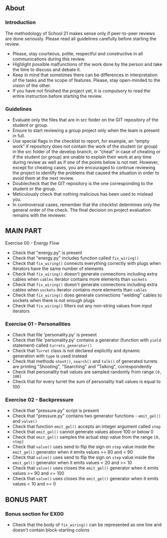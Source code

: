 ## About
### Introduction
The methodology of School 21 makes sense only if peer-to-peer reviews are done seriously. Please read all guidelines carefully before starting the review.
- Please, stay courteous, polite, respectful and constructive in all communications during this review.
- Highlight possible malfunctions of the work done by the person and take the time to discuss and debate it.
- Keep in mind that sometimes there can be differences in interpretation of the tasks and the scope of features. Please, stay open-minded to the vision of the other.
- If you have not finished the project yet, it is compulsory to read the entire instruction before starting the review.

### Guidelines
- Evaluate only the files that are in src folder on the GIT repository of the student or group.
- Ensure to start reviewing a group project only when the team is present in full.
- Use special flags in the checklist to report, for example, an “empty work” if repository does not contain the work of the student (or group) in the src folder of the develop branch, or “cheat” in case of cheating or if the student (or group) are unable to explain their work at any time during review as well as if one of the points below is not met. However, except for cheating cases, you are encouraged to continue reviewing the project to identify the problems that caused the situation in order to avoid them at the next review.
- Doublecheck that the GIT repository is the one corresponding to the student or the group.
- Meticulously check that nothing malicious has been used to mislead you.
- In controversial cases, remember that the checklist determines only the general order of the check. The final decision on project evaluation remains with the reviewer.

## MAIN PART
Exercise 00 - Energy Flow
- Check that "energy.py" is present
- Check that "energy.py" includes function called `fix_wiring()`
- Check that `fix_wiring()` connects everything correctly with plugs when iterators have the same number of elements
- Check that `fix_wiring()` doesn't generate connections including extra cables when `cables` iterator contains more elements than `sockets`
- Check that `fix_wiring()` doesn't generate connections including extra cables when  `sockets` iterator contains more elements than `cables`
- Check that `fix_wiring()` does generate connections "welding" cables to sockets when there is not enough plugs
- Check that `fix_wiring()` filters out any non-string values from input iterators

### Exercise 01 - Personalities
- Check that file 'personality.py' is present
- Check that file 'personality.py' contains a generator (function with `yield` statement) called `turrets_generator()`
- Check that `Turret` class is not declared explicitly and dynamic generation with `type` is used instead
- Check that methods `shoot()`, `search()` and `talk()` of generated turrets are printing "Shooting", "Searching" and "Talking", correspondently
- Check that personality trait values are sampled randomly from range `[0, 100]`
- Check that for every turret the sum of personality trait values is equal to 100

### Exercise 02 - Backpressure
- Check that "pressure.py" script is present
- Check that "pressure.py" contains two generator functions - `emit_gel()` and `valve()`
- Check that function `emit_gel()` accepts an integer argument called `step`
- Check that `emit_gel()` cannot generate values above 100 or below 0
- Check that `emit_gel()` samples the actual step value from the range `[0, step]`
- Check that `valve()` uses send to flip the sign on `step` value inside the `emit_gel()` generator when it emits values >= 80 and < 90
- Check that `valve()` uses send to flip the sign on `step` value inside the `emit_gel()` generator when it emits values < 20 and >= 10
- Check that `valve()` uses closes the `emit_gel()` generator when it emits values >= 90 and <= 100
- Check that `valve()` uses closes the `emit_gel()` generator when it emits values < 10 and >= 0

## BONUS PART
### Bonus section for EX00
- Check that the body of `fix_wiring()` can be represented as one line and doesn't contain block-starting colons
